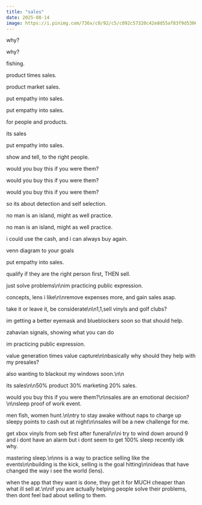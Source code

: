 ```yaml
---
title: "sales"
date: 2025-08-14
image: https://i.pinimg.com/736x/c0/92/c5/c092c57320c42e8d55af83f9d5306314.jpg
---
```


why?

why?

fishing.

product times sales.

product market sales.

put empathy into sales.

put empathy into sales.

for people and products.

its sales

put empathy into sales.

show and tell, to the right people.

would you buy this if you were them?

would you buy this if you were them?

would you buy this if you were them?

so its about detection and self selection.

no man is an island, might as well practice.

no man is an island, might as well practice.

i could use the cash, and i can always buy again.

venn diagram to your goals

put empathy into sales.

qualify if they are the right person first, THEN sell.

just solve problems\n\nim practicing public expression.

concepts, lens i like\n\nremove expenses more, and gain sales asap.

take it or leave it, be considerate\n\n1,1,sell vinyls and golf clubs?

im getting a better eyemask and blueblockers soon so that should help.

zahavian signals, showing what you can do

im practicing public expression.

value generation times value capture\n\nbasically why should they help with my presales?

also wanting to blackout my windows soon.\n\n

its sales\n\n50% product 30% marketing 20% sales.

would you buy this if you were them?\n\nsales are an emotional decision?\n\nsleep proof of work event.

men fish, women hunt.\n\ntry to stay awake without naps to charge up sleepy points to cash out at night\n\nsales will be a new challenge for me.

get xbox vinyls from seb first after funeral\n\ni try to wind down around 9 and i dont have an alarm but i dont seem to get 100% sleep recently idk why.

mastering sleep.\n\nns is a way to practice selling like the events\n\nbuilding is the kick, selling is the goal hitting\n\nideas that have changed the way i see the world (lens).

when the app that they want is done, they get it for MUCH cheaper than what ill sell at.\n\nif you are actually helping people solve their problems, then dont feel bad about selling to them.

